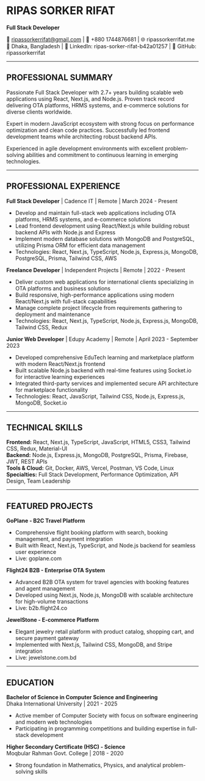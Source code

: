 # RIPAS SORKER RIFAT
**Full Stack Developer**

📧 ripassorkerrifat@gmail.com | 📱 +880 1744876681 | 🌐 ripassorkerrifat.me  
📍 Dhaka, Bangladesh | 💼 LinkedIn: ripas-sorker-rifat-b42a01257 | 🐙 GitHub: ripassorkerrifat

---

## PROFESSIONAL SUMMARY

Passionate Full Stack Developer with 2.7+ years building scalable web applications using React, Next.js, and Node.js. Proven track record delivering OTA platforms, HRMS systems, and e-commerce solutions for diverse clients worldwide.

Expert in modern JavaScript ecosystem with strong focus on performance optimization and clean code practices. Successfully led frontend development teams while architecting robust backend APIs.

Experienced in agile development environments with excellent problem-solving abilities and commitment to continuous learning in emerging technologies.

---

## PROFESSIONAL EXPERIENCE

**Full Stack Developer** | Cadence IT | Remote | March 2024 - Present
- Develop and maintain full-stack web applications including OTA platforms, HRMS systems, and e-commerce solutions
- Lead frontend development using React/Next.js while building robust backend APIs with Node.js and Express
- Implement modern database solutions with MongoDB and PostgreSQL, utilizing Prisma ORM for efficient data management
- Technologies: React, Next.js, TypeScript, Node.js, Express.js, MongoDB, PostgreSQL, Prisma, Tailwind CSS, AWS

**Freelance Developer** | Independent Projects | Remote | 2022 - Present  
- Deliver custom web applications for international clients specializing in OTA platforms and business solutions
- Build responsive, high-performance applications using modern React/Next.js with full-stack capabilities
- Manage complete project lifecycle from requirements gathering to deployment and maintenance
- Technologies: React, Next.js, TypeScript, Node.js, Express.js, MongoDB, Tailwind CSS, Redux

**Junior Web Developer** | Edupy Academy | Remote | April 2023 - September 2023
- Developed comprehensive EduTech learning and marketplace platform with modern React/Next.js frontend
- Built scalable Node.js backend with real-time features using Socket.io for interactive learning experiences
- Integrated third-party services and implemented secure API architecture for marketplace functionality
- Technologies: React, JavaScript, Tailwind CSS, Node.js, Express.js, MongoDB, Socket.io

---

## TECHNICAL SKILLS

**Frontend:** React, Next.js, TypeScript, JavaScript, HTML5, CSS3, Tailwind CSS, Redux, Material-UI  
**Backend:** Node.js, Express.js, MongoDB, PostgreSQL, Prisma, Firebase, JWT, REST APIs  
**Tools & Cloud:** Git, Docker, AWS, Vercel, Postman, VS Code, Linux  
**Specialties:** Full Stack Development, Performance Optimization, API Design, Team Leadership

---

## FEATURED PROJECTS

**GoPlane - B2C Travel Platform**
- Comprehensive flight booking platform with search, booking management, and payment integration
- Built with React, Next.js, TypeScript, and Node.js backend for seamless user experience
- Live: goplane.com

**Flight24 B2B - Enterprise OTA System**  
- Advanced B2B OTA system for travel agencies with booking features and agent management
- Developed using Next.js, Node.js, MongoDB with scalable architecture for high-volume transactions
- Live: b2b.flight24.co

**JewelStone - E-commerce Platform**
- Elegant jewelry retail platform with product catalog, shopping cart, and secure payment gateway
- Implemented with Next.js, Tailwind CSS, MongoDB, and Stripe integration
- Live: jewelstone.com.bd

---

## EDUCATION

**Bachelor of Science in Computer Science and Engineering**  
Dhaka International University | 2021 - 2025  
- Active member of Computer Society with focus on software engineering and modern web technologies
- Participating in programming competitions and building expertise in full-stack development

**Higher Secondary Certificate (HSC) - Science**  
Moqbular Rahman Govt. College | 2018 - 2020  
- Strong foundation in Mathematics, Physics, and analytical problem-solving skills
